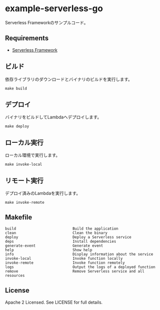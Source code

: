 # example-serverless-go

Serverless Frameworkのサンプルコード。

## Requirements

- [Serverless Framework](https://www.serverless.com/)

## ビルド

依存ライブラリのダウンロードとバイナリのビルドを実行します。

```shell
make build
```

## デプロイ

バイナリをビルドしてLambdaへデプロイします。

```shell
make deploy
```

## ローカル実行

ローカル環境で実行します。

```shell
make invoke-local
```

## リモート実行

デプロイ済みのLambdaを実行します。

```shell
make invoke-remote
```

## Makefile

```text
build                          Build the application
clean                          Clean the binary
deploy                         Deploy a Serverless service
deps                           Install dependencies
generate-event                 Generate event
help                           Show help
info                           Display information about the service
invoke-local                   Invoke function locally
invoke-remote                  Invoke function remotely
logs                           Output the logs of a deployed function
remove                         Remove Serverless service and all resources
```

## License

Apache 2 Licensed. See LICENSE for full details.
